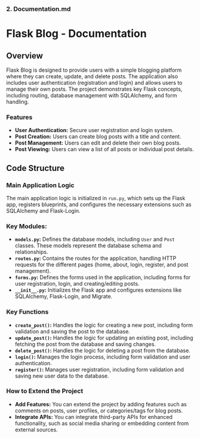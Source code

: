 

### **2. Documentation.md**


# Flask Blog - Documentation

## Overview
Flask Blog is designed to provide users with a simple blogging platform where they can create, update, and delete posts. The application also includes user authentication (registration and login) and allows users to manage their own posts. The project demonstrates key Flask concepts, including routing, database management with SQLAlchemy, and form handling.

### Features
- **User Authentication:** Secure user registration and login system.
- **Post Creation:** Users can create blog posts with a title and content.
- **Post Management:** Users can edit and delete their own blog posts.
- **Post Viewing:** Users can view a list of all posts or individual post details.

## Code Structure

### Main Application Logic
The main application logic is initialized in `run.py`, which sets up the Flask app, registers blueprints, and configures the necessary extensions such as SQLAlchemy and Flask-Login.

### Key Modules:
- **`models.py`:** Defines the database models, including `User` and `Post` classes. These models represent the database schema and relationships.
- **`routes.py`:** Contains the routes for the application, handling HTTP requests for the different pages (home, about, login, register, and post management).
- **`forms.py`:** Defines the forms used in the application, including forms for user registration, login, and creating/editing posts.
- **`__init__.py`:** Initializes the Flask app and configures extensions like SQLAlchemy, Flask-Login, and Migrate.

### Key Functions
- **`create_post()`:** Handles the logic for creating a new post, including form validation and saving the post to the database.
- **`update_post()`:** Handles the logic for updating an existing post, including fetching the post from the database and saving changes.
- **`delete_post()`:** Handles the logic for deleting a post from the database.
- **`login()`:** Manages the login process, including form validation and user authentication.
- **`register()`:** Manages user registration, including form validation and saving new user data to the database.

### How to Extend the Project
- **Add Features:** You can extend the project by adding features such as comments on posts, user profiles, or categories/tags for blog posts.
- **Integrate APIs:** You can integrate third-party APIs for enhanced functionality, such as social media sharing or embedding content from external sources.
